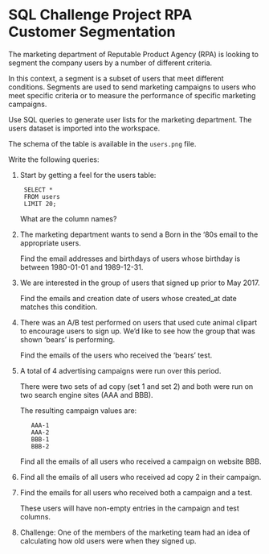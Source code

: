 # SQL Challenge Project RPA Customer Segmentation

The marketing department of Reputable Product Agency (RPA) is looking to segment the company users by a number of different criteria.

In this context, a segment is a subset of users that meet different conditions. Segments are used to send marketing campaigns to users who meet specific criteria or to measure the performance of specific marketing campaigns.

Use SQL queries to generate user lists for the marketing department. The users dataset is imported into the workspace.

The schema of the table is available in the `users.png` file.

Write the following queries:

1. Start by getting a feel for the users table:

        SELECT *
        FROM users
        LIMIT 20;

    What are the column names?

2. The marketing department wants to send a Born in the ‘80s email to the appropriate users.

    Find the email addresses and birthdays of users whose birthday is between 1980-01-01 and 1989-12-31.

3. We are interested in the group of users that signed up prior to May 2017.

    Find the emails and creation date of users whose created_at date matches this condition.

4. There was an A/B test performed on users that used cute animal clipart to encourage users to sign up. We’d like to see how the group that was shown ‘bears’ is performing.

    Find the emails of the users who received the ‘bears’ test.

5. A total of 4 advertising campaigns were run over this period.

    There were two sets of ad copy (set 1 and set 2) and both were run on two search engine sites (AAA and BBB).

    The resulting campaign values are:

          AAA-1
          AAA-2
          BBB-1
          BBB-2

    Find all the emails of all users who received a campaign on website BBB.

6. Find all the emails of all users who received ad copy 2 in their campaign.

7. Find the emails for all users who received both a campaign and a test.

    These users will have non-empty entries in the campaign and test columns.

8. Challenge: One of the members of the marketing team had an idea of calculating how old users were when they signed up.
